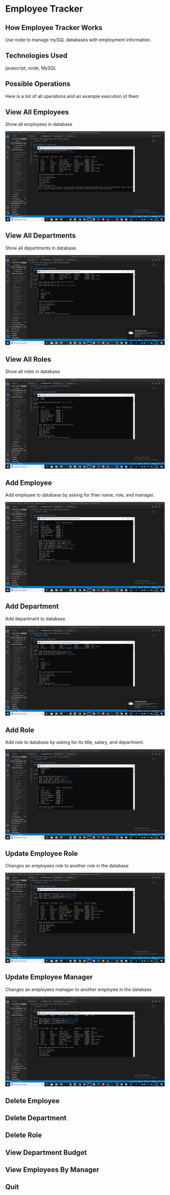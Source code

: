# Employee Tracker

## How Employee Tracker Works
Use node to manage mySQL databases with employment information.


## Technologies Used

javascript, node, MySQL

## Possible Operations
Here is a list of all operations and an example execution of them

## View All Employees
Show all employees in database

![image](./View-All-Employees.png)

## View All Departments
Show all departments in database

![image](./View-All-Departments.png)

## View All Roles
Show all roles in database

![image](./View-All-Roles.png)

## Add Employee
Add employee to database by asking for thier name, role, and manager.

![image](./Add-Employee.png)

## Add Department
Add department to database.

![image](./Add-Department.png)

## Add Role
Add role to database by asking for its title, salary, and department.

![image](./Add-Role.png)

## Update Employee Role
Changes an employees role to another role in the database

![image](./Update-Employee-Role.png)

## Update Employee Manager
Changes an employees manager to another employee in the database

![image](./Update-Employee-Manager.png)

## Delete Employee

## Delete Department

## Delete Role

## View Department Budget

## View Employees By Manager

## Quit
